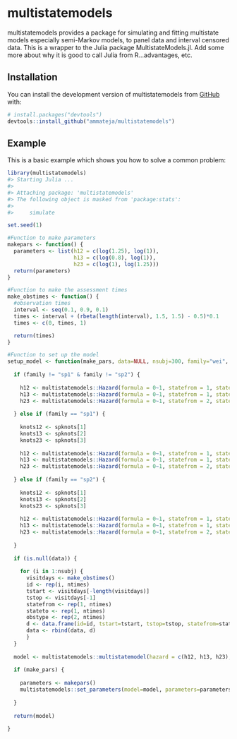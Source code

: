 
<!-- README.md is generated from README.Rmd. Please edit that file -->

# multistatemodels

<!-- badges: start -->
<!-- badges: end -->

multistatemodels provides a package for simulating and fitting
multistate models especially semi-Markov models, to panel data and
interval censored data. This is a wrapper to the Julia package
MultistateModels.jl. Add some more about why it is good to call Julia
from R…advantages, etc.

## Installation

You can install the development version of multistatemodels from
[GitHub](https://github.com/) with:

``` r
# install.packages("devtools")
devtools::install_github("ammateja/multistatemodels")
```

## Example

This is a basic example which shows you how to solve a common problem:

``` r
library(multistatemodels)
#> Starting Julia ...
#> 
#> Attaching package: 'multistatemodels'
#> The following object is masked from 'package:stats':
#> 
#>     simulate
```

``` r
set.seed(1)

#Function to make parameters
makepars <- function() {
  parameters <- list(h12 = c(log(1.25), log(1)), 
                     h13 = c(log(0.8), log(1)), 
                     h23 = c(log(1), log(1.25)))
  return(parameters)
}

#Function to make the assessment times
make_obstimes <- function() {
  #observation times
  interval <- seq(0.1, 0.9, 0.1)
  times <- interval + (rbeta(length(interval), 1.5, 1.5) - 0.5)*0.1
  times <- c(0, times, 1)

  return(times)
}

#Function to set up the model
setup_model <- function(make_pars, data=NULL, nsubj=300, family="wei", ntimes=10, spknots=NULL) {
  
  if (family != "sp1" & family != "sp2") {
    
    h12 <- multistatemodels::Hazard(formula = 0~1, statefrom = 1, stateto=2, family=family)
    h13 <- multistatemodels::Hazard(formula = 0~1, statefrom = 1, stateto=3, family=family)
    h23 <- multistatemodels::Hazard(formula = 0~1, statefrom = 2, stateto=3, family=family)
    
  } else if (family == "sp1") {
      
    knots12 <- spknots[1]
    knots13 <- spknots[2]
    knots23 <- spknots[3]
    
    h12 <- multistatemodels::Hazard(formula = 0~1, statefrom = 1, stateto=2, family="sp", degree=1, knots = knots12[-c(1, length(knots12))], boundaryknots = knots12[c(1, length(knots12))], extrapolation = "flat")
    h13 <- multistatemodels::Hazard(formula = 0~1, statefrom = 1, stateto=3, family="sp", degree=1, knots = knots13[-c(1, length(knots13))], boundaryknots = knots13[c(1, length(knots13))], extrapolation = "flat")
    h23 <- multistatemodels::Hazard(formula = 0~1, statefrom = 2, stateto=3, family="sp", degree=1, knots = knots23[-c(1, length(knots23))], boundaryknots = knots23[c(1, length(knots23))], extrapolation = "flat")
    
  } else if (family == "sp2") {
    
    knots12 <- spknots[1]
    knots13 <- spknots[2]
    knots23 <- spknots[3]
    
    h12 <- multistatemodels::Hazard(formula = 0~1, statefrom = 1, stateto=2, family="sp", degree=3, knots = knots12[-c(1, length(knots12))], boundaryknots = knots12[c(1, length(knots12))], extrapolation = "flat", monotone=0)
    h13 <- multistatemodels::Hazard(formula = 0~1, statefrom = 1, stateto=3, family="sp", degree=3, knots = knots13[-c(1, length(knots13))], boundaryknots = knots13[c(1, length(knots13))], extrapolation = "flat", monotone=0)
    h23 <- multistatemodels::Hazard(formula = 0~1, statefrom = 2, stateto=3, family="sp", degree=1, knots = knots23[-c(1, length(knots23))], boundaryknots = knots23[c(1, length(knots23))], extrapolation = "flat")
    
  }
  
  if (is.null(data)) {
    
    for (i in 1:nsubj) {
      visitdays <- make_obstimes()
      id <- rep(i, ntimes)
      tstart <- visitdays[-length(visitdays)]
      tstop <- visitdays[-1]
      statefrom <- rep(1, ntimes)
      stateto <- rep(1, ntimes)
      obstype <- rep(2, ntimes)
      d <- data.frame(id=id, tstart=tstart, tstop=tstop, statefrom=statefrom, stateto=stateto, obstype=obstype)
      data <- rbind(data, d)
      }
  }
  
  model <- multistatemodels::multistatemodel(hazard = c(h12, h13, h23), data=data)
  
  if (make_pars) {
    
    parameters <- makepars()
    multistatemodels::set_parameters(model=model, parameters=parameters)
    
  }
  
  return(model)
  
}
```
